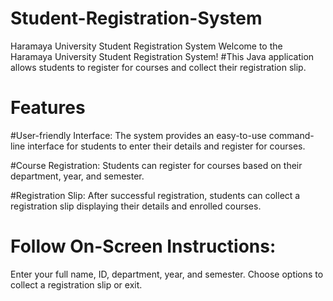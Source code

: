 # Student-Registration-System
Haramaya University Student Registration System
Welcome to the Haramaya University Student Registration System! 
#This Java application allows students to register for courses and collect their registration slip.
# Features
#User-friendly Interface: The system provides an easy-to-use command-line interface for students to enter their details and register for courses.

#Course Registration: Students can register for courses based on their department, year, and semester.

#Registration Slip: After successful registration, students can collect a registration slip displaying their details and enrolled courses.
# Follow On-Screen Instructions:

Enter your full name, ID, department, year, and semester.
Choose options to collect a registration slip or exit.
